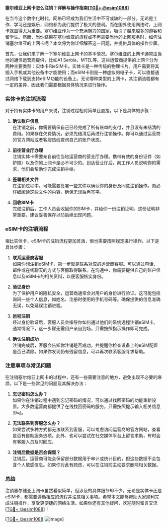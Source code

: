 **塞尔维亚上网卡怎么注销？详解与操作指南[[TG💪+ @esim1088](https://t.me/s/esim1088)]**

在当今这个数字化时代，网络已经成为我们生活中不可或缺的一部分。无论是工作、学习还是娱乐，网络都为我们提供了极大的便利。而在国外使用网络时，上网卡就显得尤为重要。塞尔维亚作为一个充满魅力的国家，吸引了越来越多的游客和留学生。然而，当你结束在塞尔维亚的旅程或不再需要当地的上网服务时，如何注销塞尔维亚的上网卡呢？本文将为你详细解答这一问题，并提供具体的操作步骤。

首先，让我们来了解一下塞尔维亚上网卡的基本情况。塞尔维亚的上网卡通常由当地的通信运营商提供，比如A1 Serbia、MTEL等。这些运营商提供的上网卡分为两种主要类型：实体卡和eSIM卡。实体卡是一种传统的物理卡片，用户需要将其插入手机或其他设备中才能使用；而eSIM卡则是一种虚拟的电子卡，可以直接通过网络下载到支持eSIM功能的设备上。无论哪种类型的上网卡，其注销流程都有一定的差异，因此我们需要根据具体情况来进行操作。

### 实体卡的注销流程

对于持有实体卡的用户来说，注销过程相对简单且直接。以下是具体的步骤：

1. **确认账户信息**  
   在注销之前，你需要确保自己已经完成了所有账单的支付，并且没有未结清的费用。如果存在欠费情况，必须先结清后再进行注销操作。你可以通过运营商的官方网站或者客服热线查询自己的账户状态。

2. **前往营业厅办理**  
   注销实体卡需要亲自前往当地运营商的营业厅办理。携带有效的身份证件（如护照）以及你的上网卡是必不可少的。到达营业厅后，向工作人员说明你的需求，他们会帮助你完成注销手续。

3. **签署相关文件**  
   在注销过程中，可能需要签署一些文件以确认你的身份及同意注销操作。务必仔细阅读这些文件的内容，确保无误后再签字。

4. **回收SIM卡**  
   完成注销后，工作人员会收回你的SIM卡，并给你一份注销证明。这份证明非常重要，建议妥善保存以防后续出现问题。

### eSIM卡的注销流程

相比实体卡，eSIM卡的注销流程更加灵活，但也需要按照规定进行操作。以下是具体步骤：

1. **联系运营商客服**  
   如果你想注销eSIM卡，第一步就是联系对应的运营商客服。可以通过电话、邮件或在线聊天的方式与客服取得联系。在沟通中，你需要提供自己的账户信息以及eSIM卡的相关资料，以便客服核实身份。

2. **验证身份**  
   为了保护用户的隐私安全，运营商通常会对用户的身份进行验证。这可能包括询问一些个人信息，如姓名、注册时使用的手机号码等。确保提供的信息准确无误，以免延误注销进程。

3. **远程注销**  
   经过身份验证后，客服人员会指导你如何通过他们的系统远程注销eSIM卡。通常情况下，这一步骤无需用户亲自到场，只需按照指示操作即可完成。

4. **确认注销成功**  
   注销完成后，客服会告知你注销是否成功，并提醒你检查设备上的eSIM配置是否已清除。如果你发现仍有残留信息，可以再次联系客服寻求帮助。

### 注意事项与常见问题

在注销塞尔维亚上网卡的过程中，还有一些需要注意的地方，避免出现不必要的麻烦。以下是一些常见的问题及其解决办法：

1. **忘记密码怎么办？**  
   如果你在注销过程中遇到忘记密码的情况，可以通过找回密码的功能重新设置。大多数运营商都提供了在线找回密码的服务，只需按照提示输入相关信息即可。

2. **无法联系到客服怎么办？**  
   如果尝试多种方式都无法联系到客服，可以考虑访问运营商的官方网站，查看是否有自助服务选项。此外，也可以尝试在社交媒体平台上留言求助，有时会有客服人员及时回应。

3. **注销后数据是否会保留？**  
   注销后，运营商可能会保留部分数据用于审计或统计目的，但这些数据不会包含个人敏感信息。如果你对此有顾虑，可以在注销前主动要求删除相关数据。

### 总结

注销塞尔维亚上网卡虽然看似简单，但涉及的具体细节却不少。无论是实体卡还是eSIM卡，都需要遵循相应的流程并注意相关事项。希望本文能够帮助大家顺利完成注销操作，享受更便捷的网络生活。如果你还有其他疑问，欢迎随时留言交流[[TG💪+ @esim1088](https://t.me/s/esim1088)]！

[[TG💪+ @esim1088](https://t.me/s/esim1088) ![Image](https://i.postimg.cc/4NQfJmqS/Snipaste-2025-05-13-00-14-12.png)]